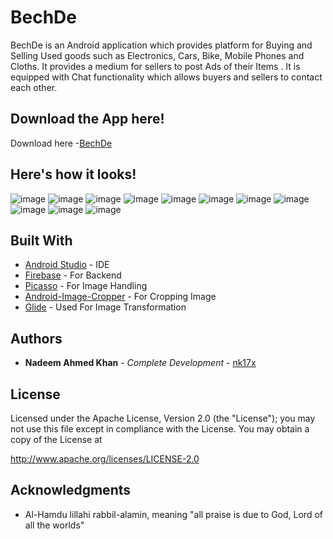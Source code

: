 # BechDe

BechDe is an Android application which provides platform for Buying and Selling Used goods such as Electronics, Cars, Bike, Mobile Phones and Cloths.
It provides a medium for sellers to post Ads of their Items .
It is equipped with Chat functionality which allows buyers and sellers to contact each other.
## Download the App here!

Download here -[BechDe](https://github.com/nk17x/BechDe/raw/master/BechDe.apk)

## Here's how it looks!
![image](https://user-images.githubusercontent.com/53692724/125168417-24f76f00-e1c3-11eb-8560-74c1f37dc7c7.png)
![image](https://user-images.githubusercontent.com/53692724/125168437-36407b80-e1c3-11eb-99eb-5b1765bfe775.png)
![image](https://user-images.githubusercontent.com/53692724/125168466-5839fe00-e1c3-11eb-83cb-a5a290b8175d.png)
![image](https://user-images.githubusercontent.com/53692724/125168477-5ff9a280-e1c3-11eb-97b4-017f08277c56.png)
![image](https://user-images.githubusercontent.com/53692724/125168481-66881a00-e1c3-11eb-9fcb-b169fb97b6a6.png)
![image](https://user-images.githubusercontent.com/53692724/125168486-69830a80-e1c3-11eb-950e-3c29f9ec78ea.png)
![image](https://user-images.githubusercontent.com/53692724/125168491-70118200-e1c3-11eb-8b54-d5bc0c1eb39a.png)
![image](https://user-images.githubusercontent.com/53692724/125168497-76076300-e1c3-11eb-8d85-467cef639fb1.png)
![image](https://user-images.githubusercontent.com/53692724/125168501-7869bd00-e1c3-11eb-8763-49d1a5c2f3fa.png)
![image](https://user-images.githubusercontent.com/53692724/125168504-7bfd4400-e1c3-11eb-9e8e-f12b28637f1d.png)
![image](https://user-images.githubusercontent.com/53692724/125168518-89b2c980-e1c3-11eb-8cf4-5d5af04dc441.png)

## Built With

* [Android Studio](https://developer.android.com/studio) - IDE
* [Firebase](https://firebase.google.com/) - For Backend
* [Picasso](https://square.github.io/picasso/) - For Image Handling
* [Android-Image-Cropper](https://github.com/ArthurHub/Android-Image-Cropper) - For Cropping Image
* [Glide](https://github.com/wasabeef/glide-transformations) - Used For Image Transformation

## Authors

* **Nadeem Ahmed Khan** - *Complete Development* - [nk17x](https://github.com/nk17x)

## License

Licensed under the Apache License, Version 2.0 (the "License");
you may not use this file except in compliance with the License.
You may obtain a copy of the License at

   http://www.apache.org/licenses/LICENSE-2.0

## Acknowledgments

* Al-Hamdu lillahi rabbil-alamin, meaning "all praise is due to God, Lord of all the worlds"








